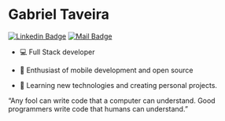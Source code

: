 # Gabriel Taveira 

[![Linkedin Badge](https://img.shields.io/badge/-Gabriel%20Taveira-fed101?style=flat-square&logo=Linkedin&logoColor=black&link=https://www.linkedin.com/in/gabrieltaveira/)](https://www.linkedin.com/in/gabrieltaveira/)
[![Mail Badge](https://img.shields.io/badge/-gabrielstaveira@gmail.com-fed101?style=flat-square&logo=Protonmail&logoColor=black&link=mailto:gabrielstaveira@gmail.com)](mailto:gabrielstaveira@gmail.com)

- 💻 Full Stack developer

- 🔭 Enthusiast of mobile development and open source

- 🌱 Learning new technologies and creating personal projects.

“Any fool can write code that a computer can understand. Good programmers write code that humans can understand.”

 

